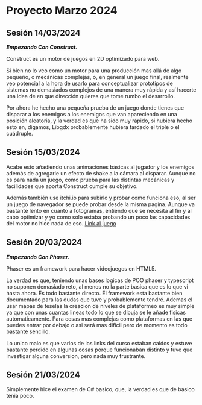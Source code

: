# Proyecto Marzo 2024
## Sesión 14/03/2024

***Empezando Con Construct.***

Construct es un motor de juegos en 2D optimizado para web. 

Si bien no lo veo como un motor para una producción mas allá de algo pequeño, o mecánicas complejas, o, en general un juego final, realmente veo potencial a la hora de usarlo para conceptualizar prototipos de sistemas no demasiados complejos de una manera muy rápida y así hacerte una idea de en que dirección quieres que tome rumbo el desarrollo. 

Por ahora he hecho una pequeña prueba de un juego donde tienes que disparar a los enemigos a los enemigos que van apareciendo en una posición aleatoria, y la verdad es que ha sido muy rápido, si hubiera hecho esto en, digamos, Libgdx probablemente hubiera tardado el triple o el cuádruple.

## Sesión 15/03/2024

Acabe esto añadiendo unas animaciones básicas al jugador y los enemigos además de agregarle un efecto de shake a la cámara al disparar. Aunque no es para nada un juego, como prueba para las distintas mecánicas y facilidades que aporta Construct cumple su objetivo.

Además también use itchi.io para subirlo y probar como funciona eso, al ser un juego de navegador se puede probar desde la misma pagina. Aunque va bastante lento en cuanto a fotogramas, entiendo que se necesita al fin y al cabo optimizar y yo como solo estaba probando un poco las capacidades del motor no hice nada de eso. 
[Link al juego](https://pinguinotimothy.itch.io/juego-construct-prueba)


## Sesión 20/03/2024

***Empezando Con Phaser.***

Phaser es un framework para hacer videojuegos en HTML5.

La verdad es que, teniendo unas bases logicas de POO phaser y typescript no suponen demasiado reto, al menos no la parte basica que es lo que vi hasta ahora. Es todo bastante directo. El framework esta bastante bien documentado para las dudas que tuve y probablemente tendré.
Ademas el usar mapas de teselas la creacion de niveles de plataformeo es muy simple ya que con unas cuantas lineas todo lo que se dibuja se le añade fisicas automaticamente. Para cosas mas complejas como plataformas en las que puedes entrar por debajo o asi será mas dificil pero de momento es todo bastante sencillo.

Lo unico malo es que varios de los links del curso estaban caidos y estuve bastante perdido en algunas cosas porque funcionaban distinto y tuve que investigar alguna conversion, pero nada muy frustrante.

## Sesión 21/03/2024

Simplemente hice el examen de C# basico, que, la verdad es que de basico tenia poco.